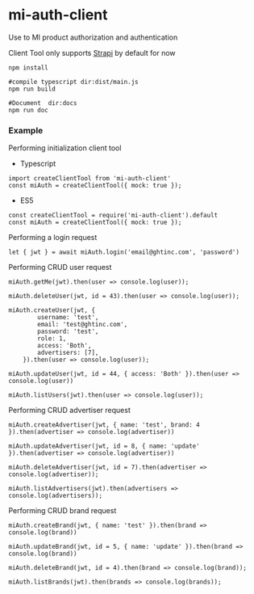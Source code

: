 # mi-auth-client
Use to MI product authorization and authentication  

Client Tool only supports [Strapi]("https://strapi.io/") by default for now
```
npm install

#compile typescript dir:dist/main.js
npm run build

#Document  dir:docs
npm run doc
```

### Example
Performing initialization client tool
- Typescript
```+=typescript
import createClientTool from 'mi-auth-client'
const miAuth = createClientTool({ mock: true });
```
- ES5
```+=javascript
const createClientTool = require('mi-auth-client').default
const miAuth = createClientTool({ mock: true });
```
Performing a login request
```+=javascript
let { jwt } = await miAuth.login('email@ghtinc.com', 'password')
```
Performing CRUD user request
```+=javascript
miAuth.getMe(jwt).then(user => console.log(user));

miAuth.deleteUser(jwt, id = 43).then(user => console.log(user));

miAuth.createUser(jwt, {
        username: 'test',
        email: 'test@ghtinc.com',
        password: 'test',
        role: 1,
        access: 'Both',
        advertisers: [7],
    }).then(user => console.log(user));

miAuth.updateUser(jwt, id = 44, { access: 'Both' }).then(user => console.log(user))

miAuth.listUsers(jwt).then(user => console.log(user));
```

Performing CRUD advertiser request
```+=javascript
miAuth.createAdvertiser(jwt, { name: 'test', brand: 4 }).then(advertiser => console.log(advertiser))

miAuth.updateAdvertiser(jwt, id = 8, { name: 'update' }).then(advertiser => console.log(advertiser))

miAuth.deleteAdvertiser(jwt, id = 7).then(advertiser => console.log(advertiser));

miAuth.listAdvertisers(jwt).then(advertisers => console.log(advertisers));
```

Performing CRUD brand request
```+=javascript
miAuth.createBrand(jwt, { name: 'test' }).then(brand => console.log(brand))

miAuth.updateBrand(jwt, id = 5, { name: 'update' }).then(brand => console.log(brand))

miAuth.deleteBrand(jwt, id = 4).then(brand => console.log(brand));

miAuth.listBrands(jwt).then(brands => console.log(brands));
```